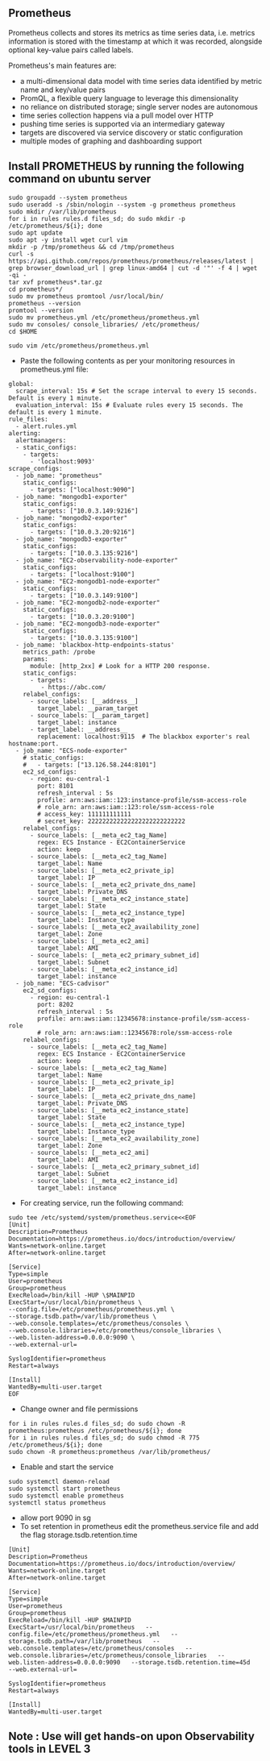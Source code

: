 ## Prometheus 

Prometheus collects and stores its metrics as time series data, i.e. metrics information is stored with the timestamp at which it was recorded, alongside optional key-value pairs called labels.

Prometheus's main features are:

- a multi-dimensional data model with time series data identified by metric name and key/value pairs
- PromQL, a flexible query language to leverage this dimensionality
- no reliance on distributed storage; single server nodes are autonomous
- time series collection happens via a pull model over HTTP
- pushing time series is supported via an intermediary gateway
- targets are discovered via service discovery or static configuration
- multiple modes of graphing and dashboarding support
  
## Install PROMETHEUS by running the following command on ubuntu server
```
sudo groupadd --system prometheus
sudo useradd -s /sbin/nologin --system -g prometheus prometheus
sudo mkdir /var/lib/prometheus
for i in rules rules.d files_sd; do sudo mkdir -p /etc/prometheus/${i}; done
sudo apt update
sudo apt -y install wget curl vim
mkdir -p /tmp/prometheus && cd /tmp/prometheus
curl -s https://api.github.com/repos/prometheus/prometheus/releases/latest | grep browser_download_url | grep linux-amd64 | cut -d '"' -f 4 | wget -qi -
tar xvf prometheus*.tar.gz
cd prometheus*/
sudo mv prometheus promtool /usr/local/bin/
prometheus --version
promtool --version
sudo mv prometheus.yml /etc/prometheus/prometheus.yml
sudo mv consoles/ console_libraries/ /etc/prometheus/
cd $HOME

sudo vim /etc/prometheus/prometheus.yml
```
- Paste the following contents as per your monitoring resources in prometheus.yml file:
```
global:
  scrape_interval: 15s # Set the scrape interval to every 15 seconds. Default is every 1 minute.
  evaluation_interval: 15s # Evaluate rules every 15 seconds. The default is every 1 minute.
rule_files:
  - alert.rules.yml
alerting:
  alertmanagers:
  - static_configs:
    - targets:
      - 'localhost:9093'
scrape_configs:
  - job_name: "prometheus"
    static_configs:
      - targets: ["localhost:9090"]
  - job_name: "mongodb1-exporter"
    static_configs:
      - targets: ["10.0.3.149:9216"]
  - job_name: "mongodb2-exporter"
    static_configs:
      - targets: ["10.0.3.20:9216"]
  - job_name: "mongodb3-exporter"
    static_configs:
      - targets: ["10.0.3.135:9216"]
  - job_name: "EC2-observability-node-exporter"
    static_configs:
      - targets: ["localhost:9100"]
  - job_name: "EC2-mongodb1-node-exporter"
    static_configs:
      - targets: ["10.0.3.149:9100"]
  - job_name: "EC2-mongodb2-node-exporter"
    static_configs:
      - targets: ["10.0.3.20:9100"]
  - job_name: "EC2-mongodb3-node-exporter"
    static_configs:
      - targets: ["10.0.3.135:9100"]
  - job_name: 'blackbox-http-endpoints-status'
    metrics_path: /probe
    params:
      module: [http_2xx] # Look for a HTTP 200 response.
    static_configs:
      - targets:
         - https://abc.com/
    relabel_configs:
      - source_labels: [__address__]
        target_label: __param_target
      - source_labels: [__param_target]
        target_label: instance
      - target_label: __address__
        replacement: localhost:9115  # The blackbox exporter's real hostname:port.
  - job_name: "ECS-node-exporter"
    # static_configs:
    #   - targets: ["13.126.58.244:8101"]
    ec2_sd_configs:
      - region: eu-central-1
        port: 8101
        refresh_interval : 5s
        profile: arn:aws:iam::123:instance-profile/ssm-access-role
        # role_arn: arn:aws:iam::123:role/ssm-access-role
        # access_key: 111111111111
        # secret_key: 222222222222222222222222222
    relabel_configs:
      - source_labels: [__meta_ec2_tag_Name]
        regex: ECS Instance - EC2ContainerService
        action: keep
      - source_labels: [__meta_ec2_tag_Name]
        target_label: Name
      - source_labels: [__meta_ec2_private_ip]
        target_label: IP
      - source_labels: [__meta_ec2_private_dns_name]
        target_label: Private_DNS
      - source_labels: [__meta_ec2_instance_state]
        target_label: State
      - source_labels: [__meta_ec2_instance_type]
        target_label: Instance_type
      - source_labels: [__meta_ec2_availability_zone]
        target_label: Zone
      - source_labels: [__meta_ec2_ami]
        target_label: AMI
      - source_labels: [__meta_ec2_primary_subnet_id]
        target_label: Subnet
      - source_labels: [__meta_ec2_instance_id]
        target_label: instance
  - job_name: "ECS-cadvisor"
    ec2_sd_configs:
      - region: eu-central-1
        port: 8202
        refresh_interval : 5s
        profile: arn:aws:iam::12345678:instance-profile/ssm-access-role
        # role_arn: arn:aws:iam::12345678:role/ssm-access-role
    relabel_configs:
      - source_labels: [__meta_ec2_tag_Name]
        regex: ECS Instance - EC2ContainerService
        action: keep
      - source_labels: [__meta_ec2_tag_Name]
        target_label: Name
      - source_labels: [__meta_ec2_private_ip]
        target_label: IP
      - source_labels: [__meta_ec2_private_dns_name]
        target_label: Private_DNS
      - source_labels: [__meta_ec2_instance_state]
        target_label: State
      - source_labels: [__meta_ec2_instance_type]
        target_label: Instance_type
      - source_labels: [__meta_ec2_availability_zone]
        target_label: Zone
      - source_labels: [__meta_ec2_ami]
        target_label: AMI
      - source_labels: [__meta_ec2_primary_subnet_id]
        target_label: Subnet
      - source_labels: [__meta_ec2_instance_id]
        target_label: instance
```
- For creating service, run the following command:
```
sudo tee /etc/systemd/system/prometheus.service<<EOF
[Unit]
Description=Prometheus
Documentation=https://prometheus.io/docs/introduction/overview/
Wants=network-online.target
After=network-online.target

[Service]
Type=simple
User=prometheus
Group=prometheus
ExecReload=/bin/kill -HUP \$MAINPID
ExecStart=/usr/local/bin/prometheus \
--config.file=/etc/prometheus/prometheus.yml \
--storage.tsdb.path=/var/lib/prometheus \
--web.console.templates=/etc/prometheus/consoles \
--web.console.libraries=/etc/prometheus/console_libraries \
--web.listen-address=0.0.0.0:9090 \
--web.external-url=

SyslogIdentifier=prometheus
Restart=always

[Install]
WantedBy=multi-user.target
EOF
```
- Change owner and file permissions 
```
for i in rules rules.d files_sd; do sudo chown -R prometheus:prometheus /etc/prometheus/${i}; done
for i in rules rules.d files_sd; do sudo chmod -R 775 /etc/prometheus/${i}; done
sudo chown -R prometheus:prometheus /var/lib/prometheus/
```
- Enable and start the service 
```
sudo systemctl daemon-reload
sudo systemctl start prometheus
sudo systemctl enable prometheus
systemctl status prometheus
```

- allow port 9090 in sg
- To set retention in prometheus edit the prometheus.service file and add the flag storage.tsdb.retention.time

```
[Unit]
Description=Prometheus
Documentation=https://prometheus.io/docs/introduction/overview/
Wants=network-online.target
After=network-online.target

[Service]
Type=simple
User=prometheus
Group=prometheus
ExecReload=/bin/kill -HUP $MAINPID
ExecStart=/usr/local/bin/prometheus   --config.file=/etc/prometheus/prometheus.yml   --storage.tsdb.path=/var/lib/prometheus   --web.console.templates=/etc/prometheus/consoles   --web.console.libraries=/etc/prometheus/console_libraries   --web.listen-address=0.0.0.0:9090   --storage.tsdb.retention.time=45d   --web.external-url=

SyslogIdentifier=prometheus
Restart=always

[Install]
WantedBy=multi-user.target

```

## Note : Use will get hands-on upon Observability tools in LEVEL 3 